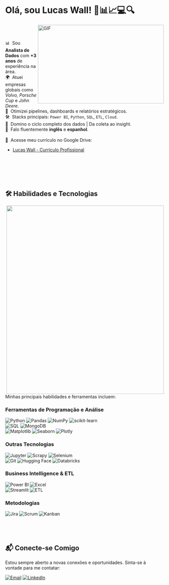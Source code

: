 # Olá, sou Lucas Wall! 🧐📊📈💻🔍

<img align="right" alt="GIF" src="https://i.pinimg.com/originals/2e/e6/99/2ee6998e34c3e2eff7b894c66cfc5267.jpg" width="400" height="250"/>
<br>
<br>

📊 &nbsp;Sou **Analista de Dados** com **+3 anos** de experiência na área.\
🌍 &nbsp;Atuei empresas globais como *Volvo, Porsche Cup* e *John Deere*.\
🚀 &nbsp;Otimizei pipelines, dashboards e relatórios estratégicos.\
🛠️ &nbsp;Stacks principais: `Power BI`, `Python`, `SQL`, `ETL`, `Cloud`.\
🧩 &nbsp;Domino o ciclo completo dos dados | Da coleta ao insight.\
💬 &nbsp;Falo fluentemente **inglês** e **espanhol**.\
\
📜 &nbsp;Acesse meu currículo no Google Drive:
- [Lucas Wall - Currículo Profissional](https://drive.google.com/drive/folders/1JneGcdc84t1OLc3fNH-WhK50sT7cRLSg)
<br>

#  
<br>

## 🛠️ Habilidades e Tecnologias

<div align="right">
  <img align="right" src="https://i.pinimg.com/originals/c6/3c/ae/c63cae1344766f14d9d184e5aafed065.gif" width="500" height="600"/>
</div>

Minhas principais habilidades e ferramentas incluem:

### Ferramentas de Programação e Análise

![Python](https://img.shields.io/badge/python-3670A0?style=flat&logo=python&logoColor=ffdd54)
![Pandas](https://img.shields.io/badge/pandas-%23150458.svg?style=flat&logo=pandas&logoColor=white) 
![NumPy](https://img.shields.io/badge/numpy-%23013243.svg?style=flat&logo=numpy&logoColor=white) 
![scikit-learn](https://img.shields.io/badge/scikit--learn-%23F7931E.svg?style=flat&logo=scikit-learn&logoColor=white)\
![SQL](https://img.shields.io/badge/SQL-005C84?style=flat&logo=mysql&logoColor=white)
![MongoDB](https://img.shields.io/badge/MongoDB-4EA94B?style=flat&logo=mongodb&logoColor=white)\
![Matplotlib](https://img.shields.io/badge/Matplotlib-%23ffffff.svg?style=flat&logo=Matplotlib&logoColor=black) 
![Seaborn](https://img.shields.io/badge/Seaborn-2C2D72?style=flat&logo=seaborn&logoColor=white)
![Plotly](https://img.shields.io/badge/Plotly-%233F4F75.svg?style=flat&logo=plotly&logoColor=white) 

### Outras Tecnologias

![Jupyter](https://img.shields.io/badge/Jupyter-F37626.svg?&style=flat&logo=Jupyter&logoColor=white)
![Scrapy](https://img.shields.io/badge/Scrapy-60A839?style=flat&logo=scrapy&logoColor=white)
![Selenium](https://img.shields.io/badge/Selenium-43B02A?style=flat&logo=Selenium&logoColor=white)\
![Git](https://img.shields.io/badge/GIT-E44C30?style=flat&logo=git&logoColor=white)
![Hugging Face](https://img.shields.io/badge/-HuggingFace-FDEE21?style=flat&logo=HuggingFace&logoColor=black)
![Databricks](https://img.shields.io/badge/Databricks-FF3621?style=flat&logo=Databricks&logoColor=white)

### Business Intelligence & ETL

![Power BI](https://img.shields.io/badge/Power_BI-F2C811?style=flat&logo=powerbi&logoColor=black)
![Excel](https://img.shields.io/badge/Microsoft_Excel-217346?style=flat&logo=microsoft-excel&logoColor=white)\
![Streamlit](https://img.shields.io/badge/Streamlit-FF4B4B?style=flat&logo=Streamlit&logoColor=white)
![ETL](https://img.shields.io/badge/ETL-60A839?style=flat&logo=data-transfer&logoColor=white)

### Metodologias

![Jira](https://img.shields.io/badge/jira-%230A0FFF.svg?style=flat&logo=jira&logoColor=white)
![Scrum](https://img.shields.io/badge/Scrum-7C9299?style=flat&logo=scrum&logoColor=white)
![Kanban](https://img.shields.io/badge/Kanban-FC440F?style=flat&logo=kanban&logoColor=white)

#  
<br>

## 📬 Conecte-se Comigo

Estou sempre aberto a novas conexões e oportunidades. Sinta-se à vontade para me contatar:

[![Email](https://img.shields.io/badge/Gmail-D14836?style=flat&logo=gmail&logoColor=white)](mailto:lucaswallbruno@gmail.com)
[![LinkedIn](https://img.shields.io/badge/LinkedIn-0077B5?style=flat&logo=linkedin&logoColor=white)](https://www.linkedin.com/in/lucas-wall1/)
